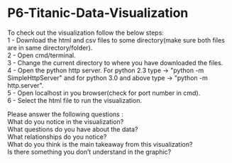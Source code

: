 # P6-Titanic-Data-Visualization<br />

To check out the visualization follow the below steps:<br />
1 - Download the html and csv files to some directory(make sure both files are in same directory/folder).<br />
2 - Open cmd/terminal.<br />
3 - Change the current directory to where you have downloaded the files.<br />
4 - Open the python http server. For python 2.3 type -> "python -m SimpleHttpServer" and for python 3.0 and above type -> "python -m http.server".<br />
5 - Open localhost in you browser(check for port number in cmd).<br />
6 - Select the html file to run the visualization.<br />


Please answer the following questions : <br />
What do you notice in the visualization?<br />
What questions do you have about the data?<br />
What relationships do you notice?<br />
What do you think is the main takeaway from this visualization?<br />
Is there something you don’t understand in the graphic?<br />
